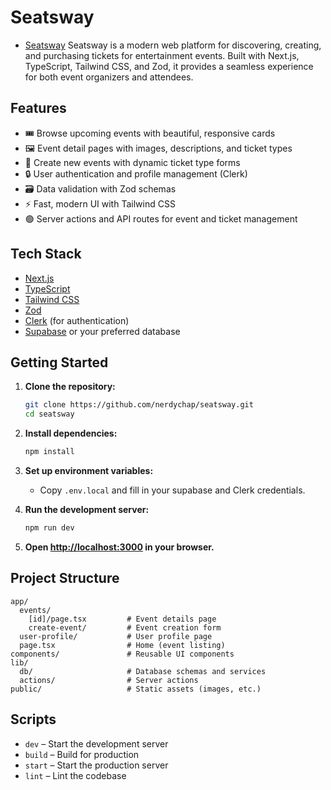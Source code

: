 # Seatsway
 - [Seatsway](https://seatsway.netlify.app/)
Seatsway is a modern web platform for discovering, creating, and purchasing tickets for entertainment events. Built with Next.js, TypeScript, Tailwind CSS, and Zod, it provides a seamless experience for both event organizers and attendees.

## Features

- 🎟️ Browse upcoming events with beautiful, responsive cards
- 🖼️ Event detail pages with images, descriptions, and ticket types
- 📝 Create new events with dynamic ticket type forms
- 🔒 User authentication and profile management (Clerk)
- 🗃️ Data validation with Zod schemas
- ⚡ Fast, modern UI with Tailwind CSS
- 🟢 Server actions and API routes for event and ticket management

## Tech Stack

- [Next.js](https://nextjs.org/)
- [TypeScript](https://www.typescriptlang.org/)
- [Tailwind CSS](https://tailwindcss.com/)
- [Zod](https://zod.dev/)
- [Clerk](https://clerk.dev/) (for authentication)
- [Supabase](https://supabase.com/) or your preferred database

## Getting Started

1. **Clone the repository:**
   ```bash
   git clone https://github.com/nerdychap/seatsway.git
   cd seatsway
   ```

2. **Install dependencies:**
   ```bash
   npm install
   ```

3. **Set up environment variables:**
   - Copy `.env.local` and fill in your supabase and Clerk credentials.

4. **Run the development server:**
   ```bash
   npm run dev
   ```

5. **Open [http://localhost:3000](http://localhost:3000) in your browser.**

## Project Structure

```
app/
  events/
    [id]/page.tsx         # Event details page
    create-event/         # Event creation form
  user-profile/           # User profile page
  page.tsx                # Home (event listing)
components/               # Reusable UI components
lib/
  db/                     # Database schemas and services
  actions/                # Server actions
public/                   # Static assets (images, etc.)
```

## Scripts

- `dev` – Start the development server
- `build` – Build for production
- `start` – Start the production server
- `lint` – Lint the codebase